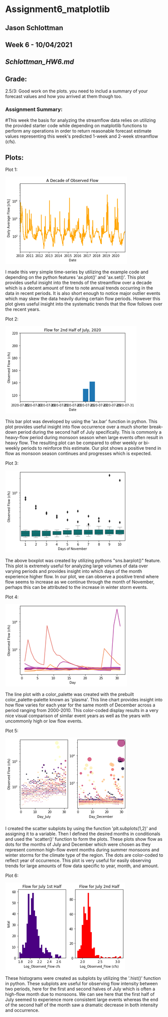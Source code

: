 # **Assignment6_matplotlib**
## **Jason Schlottman**
## Week 6 - 10/04/2021
## *Schlottman_HW6.md*

## Grade: 
2.5/3: Good work on the plots. you  need to includ a summary of your forecast values and how you arrived at them though too. 

### Assignment Summary:
#This week the basis for analyzing the streamflow data relies on utilizing the provided starter code while depending on matplotlib functions to perform any operations in order to return reasonable forecast estimate values representing this week's predicted 1-week and 2-week streamflow (cfs).

## Plots:

Plot 1:

![](../Images/plot1_HW6.png)

I made this very simple time-series by utilizing the example code and depending on the python features 'ax.plot()' and 'ax.set()'.
This plot provides useful insight into the trends of the streamflow over a decade which is a decent amount of time to note annual trends occurring in the data in recent periods. It is also short enough to notice major outlier events which may skew the data heavily during certain flow periods. However this plot gives useful insight into the systematic trends that the flow follows over the recent years.


Plot 2:

![](../Images/plot2_HW6.png)

This bar plot was developed by using the 'ax.bar' function in python. This plot provides useful insight into flow occurrence over a much shorter break-down period during the second half of July specifically. This is commonly a heavy-flow period during monsoon season when large events often result in heavy flow. The resulting plot can be compared to other weekly or bi-weekly periods to reinforce this estimate. Our plot shows a positive trend in flow as monsoon season continues and progresses which is expected.

Plot 3:

![](../Images/plot3_HW6.png)

The above boxplot was created by utilizing pythons "sns.barplot()" feature. This plot is extremely useful for analyzing large volumes of data over varying periods and provides insight into which days of the month experience higher flow. In our plot, we can observe a positive trend where flow seems to increase as we continue through the month of November, perhaps this can be attributed to the increase in winter storm events.

Plot 4:

![](../Images/plot4_HW6.png)

The line plot with a color_palette was created with the prebuilt color_palette-palette known as 'plasma'. This line chart provides insight into how flow varies for each year for the same month of December across a period ranging from 2000-2010. This color-coded display results in a very nice visual comparison of similar event years as well as the years with uncommonly high or low flow events.

Plot 5:

![](../Images/plot5_HW6.png)

I created the scatter subplots by using the function 'plt.subplots(1,2)' and assigning it to a variable. Then I defined the desired months in conditionals and used the 'scatter()' function to form the plots. These plots show flow as dots for the months of July and December which were chosen as they represent common high-flow event months during summer monsoons and winter storms for the climate type of the region. The dots are color-coded to reflect year of occurrence. This plot is very useful for easily observing trends for large amounts of flow data specific to year, month, and amount.

Plot 6:

![](../Images/plot6_HW6.png)

These histograms were created as subplots by utilizing the '.hist()' function in python. These subplots are useful for observing flow intensity between two periods, here for the first and second halves of July which is often a high-flow month due to monsoons. We can see here that the first half of July seemed to experience more consistent large events whereas the end of the second half of the month saw a dramatic decrease in both intensity and occurrence.
